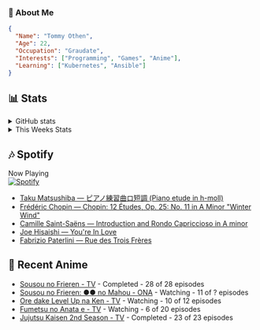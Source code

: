 ### 👋 About Me
```json
{
  "Name": "Tommy Othen",
  "Age": 22,
  "Occupation": "Graudate",
  "Interests": ["Programming", "Games", "Anime"],
  "Learning": ["Kubernetes", "Ansible"]
}
```

## 📊 Stats
<details>
  <summary>GitHub stats</summary>
  <a href="https://github.com/anuraghazra/github-readme-stats">
    <img src="https://github-readme-stats.vercel.app/api?username=tommyothen&show_icons=true&count_private=true&hide=prs,issues">
  </a>
</details>

<details>
  <summary>This Weeks Stats</summary>
  <a href="https://github.com/anuraghazra/github-readme-stats">
    <img src="https://github-readme-stats.vercel.app/api/wakatime?username=tommyothen&cache_seconds=1800&custom_title=Top%20Languages">
  </a>
</details>

## 🎶 Spotify
Now Playing\
[![Spotify](https://novatorem-dasushiasian.vercel.app/api/spotify)](https://open.spotify.com/user/g90805640970)
<!-- LASTFM:START -->
* [Taku Matsushiba — ピアノ練習曲ロ短調 &lpar;Piano etude in h-moll&rpar;](https://www.last.fm/music/Taku+Matsushiba/_/%E3%83%94%E3%82%A2%E3%83%8E%E7%B7%B4%E7%BF%92%E6%9B%B2%E3%83%AD%E7%9F%AD%E8%AA%BF+&lpar;Piano+etude+in+h-moll&rpar;)
* [Frédéric Chopin — Chopin: 12 Études, Op. 25: No. 11 in A Minor &quot;Winter Wind&quot;](https://www.last.fm/music/Fr%C3%A9d%C3%A9ric+Chopin/_/Chopin:+12+%C3%89tudes,+Op.+25:+No.+11+in+A+Minor+%22Winter+Wind%22)
* [Camille Saint-Saëns — Introduction and Rondo Capriccioso in A minor](https://www.last.fm/music/Camille+Saint-Sa%C3%ABns/_/Introduction+and+Rondo+Capriccioso+in+A+minor)
* [Joe Hisaishi — You&#39;re In Love](https://www.last.fm/music/Joe+Hisaishi/_/You%27re+In+Love)
* [Fabrizio Paterlini — Rue des Trois Frères](https://www.last.fm/music/Fabrizio+Paterlini/_/Rue+des+Trois+Fr%C3%A8res)<!-- LASTFM:END -->

## 🗻 Recent Anime
<!-- ANIME-LIST:START -->
* [Sousou no Frieren - TV](https://myanimelist.net/anime/52991/Sousou_no_Frieren) - Completed - 28 of 28 episodes
* [Sousou no Frieren: ●● no Mahou - ONA](https://myanimelist.net/anime/56885/Sousou_no_Frieren__●●_no_Mahou) - Watching - 11 of ? episodes
* [Ore dake Level Up na Ken - TV](https://myanimelist.net/anime/52299/Ore_dake_Level_Up_na_Ken) - Watching - 10 of 12 episodes
* [Fumetsu no Anata e - TV](https://myanimelist.net/anime/41025/Fumetsu_no_Anata_e) - Watching - 6 of 20 episodes
* [Jujutsu Kaisen 2nd Season - TV](https://myanimelist.net/anime/51009/Jujutsu_Kaisen_2nd_Season) - Completed - 23 of 23 episodes<!-- ANIME-LIST:END -->
